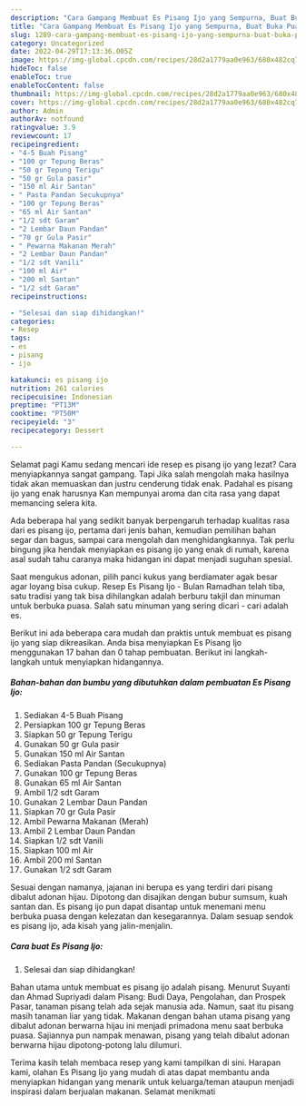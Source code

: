 ```yaml
---
description: "Cara Gampang Membuat Es Pisang Ijo yang Sempurna, Buat Buka Puasa Enak Banget"
title: "Cara Gampang Membuat Es Pisang Ijo yang Sempurna, Buat Buka Puasa Enak Banget"
slug: 1289-cara-gampang-membuat-es-pisang-ijo-yang-sempurna-buat-buka-puasa-enak-banget
category: Uncategorized
date: 2022-04-29T17:13:36.005Z
image: https://img-global.cpcdn.com/recipes/28d2a1779aa0e963/680x482cq70/es-pisang-ijo-foto-resep-utama.jpg
hideToc: false
enableToc: true
enableTocContent: false
thumbnail: https://img-global.cpcdn.com/recipes/28d2a1779aa0e963/680x482cq70/es-pisang-ijo-foto-resep-utama.jpg
cover: https://img-global.cpcdn.com/recipes/28d2a1779aa0e963/680x482cq70/es-pisang-ijo-foto-resep-utama.jpg
author: Admin
authorAv: notfound
ratingvalue: 3.9
reviewcount: 17
recipeingredient:
- "4-5 Buah Pisang"
- "100 gr Tepung Beras"
- "50 gr Tepung Terigu"
- "50 gr Gula pasir"
- "150 ml Air Santan"
- " Pasta Pandan Secukupnya"
- "100 gr Tepung Beras"
- "65 ml Air Santan"
- "1/2 sdt Garam"
- "2 Lembar Daun Pandan"
- "70 gr Gula Pasir"
- " Pewarna Makanan Merah"
- "2 Lembar Daun Pandan"
- "1/2 sdt Vanili"
- "100 ml Air"
- "200 ml Santan"
- "1/2 sdt Garam"
recipeinstructions:

- "Selesai dan siap dihidangkan!"
categories:
- Resep
tags:
- es
- pisang
- ijo

katakunci: es pisang ijo 
nutrition: 261 calories
recipecuisine: Indonesian
preptime: "PT13M"
cooktime: "PT50M"
recipeyield: "3"
recipecategory: Dessert

---
```



Selamat pagi Kamu sedang mencari ide resep es pisang ijo yang lezat? Cara menyiapkannya sangat gampang. Tapi Jika salah mengolah maka hasilnya tidak akan memuaskan dan justru cenderung tidak enak. Padahal es pisang ijo yang enak harusnya Kan mempunyai aroma dan cita rasa yang dapat memancing selera kita.


Ada beberapa hal yang sedikit banyak berpengaruh terhadap kualitas rasa dari es pisang ijo, pertama dari jenis bahan, kemudian pemilihan bahan segar dan bagus, sampai cara mengolah dan menghidangkannya. Tak perlu bingung jika hendak menyiapkan es pisang ijo yang enak di rumah, karena asal sudah tahu caranya maka hidangan ini dapat menjadi suguhan spesial.

Saat mengukus adonan, pilih panci kukus yang berdiamater agak besar agar loyang bisa cukup. Resep Es Pisang Ijo - Bulan Ramadhan telah tiba, satu tradisi yang tak bisa dihilangkan adalah berburu takjil dan minuman untuk berbuka puasa. Salah satu minuman yang sering dicari - cari adalah es.


Berikut ini ada beberapa cara mudah dan praktis untuk membuat es pisang ijo yang siap dikreasikan. Anda bisa menyiapkan Es Pisang Ijo menggunakan 17 bahan dan 0 tahap pembuatan. Berikut ini langkah-langkah untuk menyiapkan hidangannya.

<!--inarticleads1-->

##### Bahan-bahan dan bumbu yang dibutuhkan dalam pembuatan Es Pisang Ijo:

1. Sediakan 4-5 Buah Pisang
1. Persiapkan 100 gr Tepung Beras
1. Siapkan 50 gr Tepung Terigu
1. Gunakan 50 gr Gula pasir
1. Gunakan 150 ml Air Santan
1. Sediakan  Pasta Pandan (Secukupnya)
1. Gunakan 100 gr Tepung Beras
1. Gunakan 65 ml Air Santan
1. Ambil 1/2 sdt Garam
1. Gunakan 2 Lembar Daun Pandan
1. Siapkan 70 gr Gula Pasir
1. Ambil  Pewarna Makanan (Merah)
1. Ambil 2 Lembar Daun Pandan
1. Siapkan 1/2 sdt Vanili
1. Siapkan 100 ml Air
1. Ambil 200 ml Santan
1. Gunakan 1/2 sdt Garam


Sesuai dengan namanya, jajanan ini berupa es yang terdiri dari pisang dibalut adonan hijau. Dipotong dan disajikan dengan bubur sumsum, kuah santan dan. Es pisang ijo pun dapat disantap untuk menemani menu berbuka puasa dengan kelezatan dan kesegarannya. Dalam sesuap sendok es pisang ijo, ada kisah yang jalin-menjalin. 

<!--inarticleads2-->

##### Cara buat Es Pisang Ijo:


1. Selesai dan siap dihidangkan!

Bahan utama untuk membuat es pisang ijo adalah pisang. Menurut Suyanti dan Ahmad Supriyadi dalam Pisang: Budi Daya, Pengolahan, dan Prospek Pasar, tanaman pisang telah ada sejak manusia ada. Namun, saat itu pisang masih tanaman liar yang tidak. Makanan dengan bahan utama pisang yang dibalut adonan berwarna hijau ini menjadi primadona menu saat berbuka puasa. Sajiannya pun nampak menawan, pisang yang telah dibalut adonan berwarna hijau dipotong-potong lalu dilumuri. 

Terima kasih telah membaca resep yang kami tampilkan di sini. Harapan kami, olahan Es Pisang Ijo yang mudah di atas dapat membantu anda menyiapkan hidangan yang menarik untuk keluarga/teman ataupun menjadi inspirasi dalam berjualan makanan. Selamat menikmati
